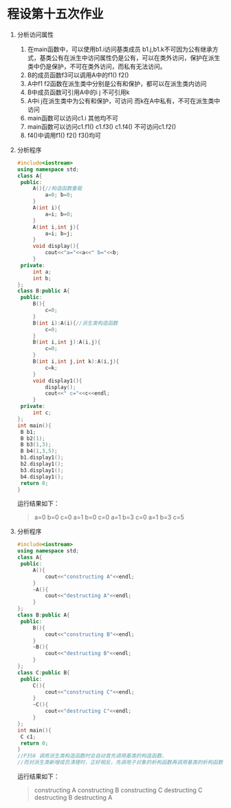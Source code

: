 # 程设第十五次作业

1. 分析访问属性
   1. 在main函数中，可以使用b1.i访问基类成员  b1.j,b1.k不可因为公有继承方式，基类公有在派生中访问属性仍是公有，可以在类外访问，保护在派生类中仍是保护，不可在类外访问，而私有无法访问。
   2. B的成员函数f3可以调用A中的f1() f2()
   3. A中f1 f2函数在派生类中分别是公有和保护，都可以在派生类内访问
   4. B中成员函数可引用A中的i j  不可引用k
   5. A中i j在派生类中为公有和保护，可访问  而k在A中私有，不可在派生类中访问
   6. main函数可以访问c1.i 其他均不可
   7. main函数可以访问c1.f1() c1.f3() c1.f4()  不可访问c1.f2()
   8. f4()中调用f1() f2() f3()均可

2. 分析程序

   ```cpp
   #include<iostream>
   using namespace std;
   class A{
   	public:
   		A(){//构造函数重载
   			a=0; b=0;
   		}
   		A(int i){
   			a=i; b=0;
   		}
   		A(int i,int j){
   			a=i; b=j;
   		}
   		void display(){
   			cout<<"a="<<a<<" b="<<b;
   	    }
   	private:
   		int a;
   		int b;
   };
   class B:public A{
   	public:
   		B(){
   			c=0;
   		}
   		B(int i):A(i){//派生类构造函数
   			c=0;
   		}
   		B(int i,int j):A(i,j){
   			c=0;
   		}
   		B(int i,int j,int k):A(i,j){
   			c=k;
   		}
   		void display1(){
   			display();
   			cout<<" c="<<c<<endl;
   		}
   	private:
   		int c;
   };
   int main(){
   	B b1;
   	B b2(1);
   	B b3(1,3);
   	B b4(1,3,5);
   	b1.display1();
   	b2.display1();
   	b3.display1();
   	b4.display1(); 
   	return 0;
   }
   ```

   运行结果如下：

   > a=0 b=0 c=0
   > a=1 b=0 c=0
   > a=1 b=3 c=0
   > a=1 b=3 c=5

3. 分析程序

   ```cpp
   #include<iostream>
   using namespace std;
   class A{
   	public:
   		A(){
   			cout<<"constructing A"<<endl;
   		}
   		~A(){
   			cout<<"destructing A"<<endl;
   		}
   };
   class B:public A{
   	public:
   		B(){
   			cout<<"constructing B"<<endl;
   		}
   		~B(){
   			cout<<"destructing B"<<endl;
   		}
   };
   class C:public B{
   	public:
   		C(){
   			cout<<"constructing C"<<endl;
   		}
   		~C(){
   			cout<<"destructing C"<<endl;
   		}
   };
   int main(){
   	C c1;
   	return 0;
   }
   //P356 调用派生类构造函数时会自动首先调用基类的构造函数，
   //而对派生类新增成员清理时，正好相反，先调用子对象的析构函数再调用基类的析构函数
   ```

   运行结果如下：

   > constructing A
   > constructing B
   > constructing C
   > destructing C
   > destructing B
   > destructing A